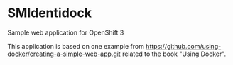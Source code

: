 # SMIdentidock
Sample web application for OpenShift 3

This application is based on one example from https://github.com/using-docker/creating-a-simple-web-app.git
related to the book "Using Docker".
